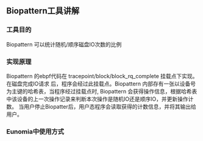 ## Biopattern工具讲解

### 工具目的
Biopattern 可以统计随机/顺序磁盘IO次数的比例

### 实现原理
Biopattern 的ebpf代码在 tracepoint/block/block_rq_complete 挂载点下实现。在磁盘完成IO请求
后，程序会经过此挂载点。Biopattern 内部存有一张以设备号为主键的哈希表，当程序经过挂载点时, Biopattern
会获得操作信息，根据哈希表中该设备的上一次操作记录来判断本次操作是随机IO还是顺序IO，并更新操作计数。
当用户停止Biopatter后，用户态程序会读取获得的计数信息，并将其输出给用户。

### Eunomia中使用方式
